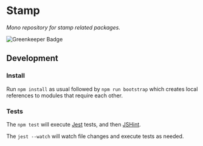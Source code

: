 # Stamp

_Mono repository for stamp related packages._

![Greenkeeper Badge](https://badges.greenkeeper.io/stampit-org/stamp.svg)

## Development

### Install

Run `npm install` as usual followed by `npm run bootstrap` which creates local references to modules that require each other.

### Tests

The `npm test` will execute [Jest](https://github.com/facebook/jest) tests, and then [JSHint](https://github.com/jshint/jshint).

The `jest --watch` will watch file changes and execute tests as needed.
